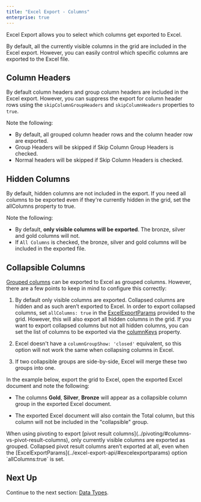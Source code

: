 ```yaml
---
title: "Excel Export - Columns"
enterprise: true
---
```


Excel Export allows you to select which columns get exported to Excel.

By default, all the currently visible columns in the grid are included in the Excel export. However, you can easily control which specific columns are exported to the Excel file.

## Column Headers

By default column headers and group column headers are included in the Excel export. However, you can suppress the export for column header rows using the `skipColumnGroupHeaders` and `skipColumnHeaders` properties to `true`.

Note the following:

- By default, all grouped column header rows and the column header row are exported.
- Group Headers will be skipped if Skip Column Group Headers is checked.
- Normal headers will be skipped if Skip Column Headers is checked.

<grid-example title='Excel Export - Column Headers' name='excel-export-column-headers' type='generated' options='{ "enterprise": true, "modules": ["clientside", "csv", "excel", "menu"], "exampleHeight": 815 }'></grid-example>

## Hidden Columns

By default, hidden columns are not included in the export. If you need all columns to be exported even if they're currently hidden in the grid, set the allColumns property to true.

Note the following:

- By default, **only visible columns will be exported**. The bronze, silver and gold columns will not.
- If `All Columns` is checked, the bronze, silver and gold columns will be included in the exported file.

<grid-example title='Excel Export - Hidden Columns' name='excel-export-hidden-columns' type='generated' options='{ "enterprise": true, "modules": ["clientside", "csv", "excel", "menu"], "exampleHeight": 815 }'></grid-example>

## Collapsible Columns

[Grouped columns](../column-groups/) can be exported to Excel as grouped columns. However, there are a few points to keep in mind to configure this correctly: 

1. By default only visible columns are exported. Collapsed columns are hidden and as such aren’t exported to Excel. In order to export collapsed columns, set `allColumns: true` in the [ExcelExportParams](../excel-export-api/#excelexportparams) provided to the grid. However, this will also export all hidden columns in the grid. If you want to export collapsed columns but not all hidden columns, you can set the list of columns to be exported via the [columnKeys](../excel-export-api/#reference-excelExportParams-columnKeys) property.

1. Excel doesn't have a `columnGroupShow: 'closed'` equivalent, so this option will not work the same when collapsing columns in Excel.

1. If two collapsible groups are side-by-side, Excel will merge these two groups into one.

In the example below, export the grid to Excel, open the exported Excel document and note the following:

- The columns **Gold**, **Silver**, **Bronze** will appear as a collapsible column group in the exported Excel document.

- The exported Excel document will also contain the Total column, but this column will not be included in the "collapsible" group.

<note>
When using pivoting to export [pivot result columns](../pivoting/#columns-vs-pivot-result-columns), only currently visible columns are exported as grouped. Collapsed pivot result columns aren’t exported at all, even when the [ExcelExportParams](../excel-export-api/#excelexportparams) option `allColumns:true` is set.
</note>

<grid-example title='Excel Export - Collapsible Columns' name='excel-export-collapsible-columns' type='generated' options='{ "enterprise": true, "modules": ["clientside", "csv", "excel", "menu"] }'></grid-example>


## Next Up

Continue to the next section: [Data Types](../excel-export-data-types/).